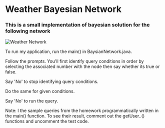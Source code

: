 # Weather Bayesian Network

### This is a small implementation of bayesian solution for the following network

![Weather Network](https://github.com/B1Dobbs/BayesianNetwork/graph.png)

To run my application, run the main() in BaysianNetwork.java. 

Follow the prompts. You'll first identify query conditions in order 
by selecting the associated number with the node then say whether its true or false.

Say 'No' to stop identifying query conditions.

Do the same for given conditions. 

Say 'No' to run the query. 

Note: I the sample queries from the homework programmatically written in the main() function. 
To see their result, comment out the getUser..() functions and uncomment the test code. 